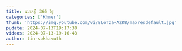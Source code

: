 ```yaml
---
title: លោកប្ដី 365 ថ្ងៃ
categories: ['Khmer']
thumb: 'https://img.youtube.com/vi/BLoTza-AzK8/maxresdefault.jpg'
pudate: 2024-07-13T19:17:30
videos: 2024-07-13-19-16-43
author: tin-sokhavuth
---
```

